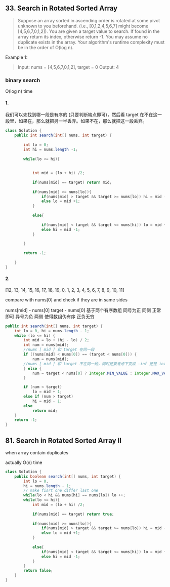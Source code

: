 ## 33. Search in Rotated Sorted Array

> Suppose an array sorted in ascending order is rotated at some pivot unknown to you beforehand.
> (i.e., [0,1,2,4,5,6,7] might become [4,5,6,7,0,1,2]).
> You are given a target value to search. If found in the array return its index, otherwise return -1.
> You may assume no duplicate exists in the array.
> Your algorithm's runtime complexity must be in the order of O(log n).

Example 1:
> Input: nums = [4,5,6,7,0,1,2], target = 0
> Output: 4



### binary search 

O(log n) time

#### 1.

我们可以先找到哪一段是有序的 (只要判断端点即可)，然后看 target 在不在这一段里，如果在，那么就把另一半丢弃。如果不在，那么就把这一段丢弃。

```java
class Solution {
    public int search(int[] nums, int target) {
        
        int lo = 0; 
        int hi = nums.length -1;
        
        while(lo <= hi){
            
            
            int mid = (lo + hi) /2;
            
            if(nums[mid] == target) return mid;
            
            if(nums[mid] >= nums[lo]){
                if(nums[mid] > target && target >= nums[lo]) hi = mid -1;
                else lo = mid +1;
            }
            
            else{
                
                if(nums[mid] < target && target <= nums[hi]) lo = mid +1;
                else hi = mid -1;
            }
            
        }
        
        return -1;
        
    }
}
```


#### 2.

[12, 13, 14, 15, 16, 17, 18, 19, 0, 1, 2, 3, 4, 5, 6, 7, 8, 9, 10, 11]

compare with nums[0] and check if they are in same sides

nums[mid] - nums[0]
target - nums[0]
基于两个有序数组
同号为正 同侧 正常即可
异号为负 两侧 使得数组伪有序 正负无穷

```java
public int search(int[] nums, int target) {
    int lo = 0, hi = nums.length - 1;
    while (lo <= hi) {
        int mid = lo + (hi - lo) / 2;
        int num = nums[mid]; 
        //nums [ mid ] 和 target 在同一段
        if ((nums[mid] < nums[0]) == (target < nums[0])) {
            num = nums[mid];
        //nums [ mid ] 和 target 不在同一段，同时还要考虑下变成 -inf 还是 inf。
        } else {
            num = target < nums[0] ? Integer.MIN_VALUE : Integer.MAX_VALUE;
        }

        if (num < target)
            lo = mid + 1;
        else if (num > target)
            hi = mid - 1;
        else
            return mid;
    }
    return -1;
}
```


## 81. Search in Rotated Sorted Array II

when array contain duplicates

actually O(n) time

```java
class Solution {
    public boolean search(int[] nums, int target) {
        int lo = 0, 
        hi = nums.length - 1;
        // make fisrt one differ last one
        while(lo < hi && nums[hi] == nums[lo]) lo ++;
      	while(lo <= hi){
            int mid = (lo + hi) /2;
            
            if(nums[mid] == target) return true;
            
            if(nums[mid] >= nums[lo]){
                if(nums[mid] > target && target >= nums[lo]) hi = mid -1;
                else lo = mid +1;
            }
            
            else{
                if(nums[mid] < target && target <= nums[hi]) lo = mid +1;
                else hi = mid -1;
            }
        }    
        return false;
    }
}
```


